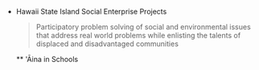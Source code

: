 * Hawaii State Island Social Enterprise Projects
  >  Participatory problem solving of social and environmental issues that address real world problems while enlisting the talents of displaced and disadvantaged communities

  ** 'Āina in Schools
  